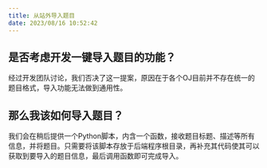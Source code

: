 ```yaml
---
title: 从站外导入题目
date: 2023/08/16 10:52:42
---
```


## 是否考虑开发一键导入题目的功能？

经过开发团队讨论，我们否决了这一提案，原因在于各个OJ目前并不存在统一的题目格式，导入功能无法做到通用性。

## 那么我该如何导入题目？

我们会在稍后提供一个Python脚本，内含一个函数，接收题目标题、描述等所有信息，并将题目。只需要将该脚本存放于后端程序根目录，再补充其代码使其可以获取到要导入的题目信息，最后调用函数即可完成导入。
